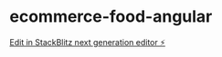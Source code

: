 # ecommerce-food-angular

[Edit in StackBlitz next generation editor ⚡️](https://stackblitz.com/~/github.com/sakabayul/ecommerce-food-angular)